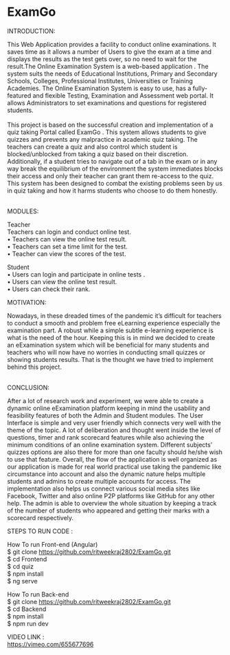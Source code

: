 # ExamGo

INTRODUCTION: <br>

This Web Application provides a facility to conduct online examinations. It saves time as it allows a number of Users to give the exam at a time and displays the results as 
the test gets over, so no need to wait for the result.The  Online Examination System is a web-based  application  .   The system suits the needs of Educational Institutions, 
Primary and Secondary Schools, Colleges, Professional Institutes, Universities or Training Academies. The Online Examination System is easy to use, has a fully-featured and flexible Testing, Examination and Assessment web portal. It allows Administrators to set examinations and questions for registered students.<br>
<br>
This project is based on the successful creation and implementation of a quiz taking Portal called ExamGo  . This system allows students to give quizzes and   prevents any malpractice in academic quiz taking. The teachers can create a quiz and also control  which student is        blocked/unblocked from taking a quiz based on their discretion. Additionally, if a student tries to navigate out of a tab in the exam or in any way break the equilibrium of the environment the system immediates blocks their access and only their teacher can grant them re-access to the quiz. This system has been designed to combat the existing problems seen by us in quiz taking and how it harms students who choose to do them honestly.<br>
<br>

MODULES:<br>

Teacher <br>
Teachers can login and conduct online test. <br>
• Teachers can view the online test result.  <br>
• Teachers can set a time limit for the test. <br>
• Teacher can view the scores of the test. <br>

Student <br>
• Users can login and participate in online tests .<br>
• Users can view the online test result.  <br>
• Users can check their rank. <br>

MOTIVATION: <br>

Nowadays, in these dreaded times of the pandemic it’s difficult for teachers to conduct a smooth and problem free eLearning experience especially the examination part. A robust while a simple subtle e-learning experience is what is the need of the hour. Keeping this is in mind we decided to create an eExamination system which will be beneficial for many students and teachers who will now have no worries in conducting small quizzes or showing students results. That is the thought we have tried to implement behind this project. <br>
<br>

CONCLUSION: <br>

After a lot of research work and experiment, we were able to create a dynamic online eExamination platform keeping in mind the usability and feasibility features of both the Admin and Student modules. The User Interface is simple and very user friendly which connects very well with the theme of the topic. A lot of deliberation and thought went inside the level of questions, timer and rank scorecard features while also achieving the minimum conditions of an online examination system. Different subjects’ quizzes options are also there for more than one faculty should he/she wish to use that feature. Overall, the flow of the application is well organized as our application is made for real world practical use taking the pandemic like circumstance into account and also the dynamic nature helps multiple students and admins to create multiple accounts for access. The implementation also helps us connect various social media sites like Facebook, Twitter and also online P2P platforms like GitHub for any other help. The admin is able to overview the whole situation by keeping a track of the number of students who appeared and getting their marks with a scorecard respectively.
<br>

STEPS TO RUN CODE : <br>

How To run Front-end (Angular) <br>
$ git clone https://github.com/ritweekraj2802/ExamGo.git <br>
$ cd Frontend <br>
$ cd quiz <br>
$ npm install <br>
$ ng serve  <br>

How To run Back-end  <br>
$ git clone https://github.com/ritweekraj2802/ExamGo.git <br>
$ cd Backend <br>
$ npm install <br>
$ npm run dev <br>

VIDEO LINK : <br>
https://vimeo.com/655677696
